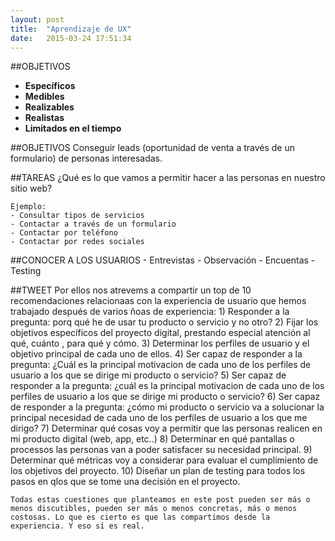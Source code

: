 ```yaml
---
layout: post
title:  "Aprendizaje de UX"
date:   2015-03-24 17:51:34
---
```


##OBJETIVOS
* __Específicos__
* __Medibles__
* __Realizables__
* __Realistas__
* __Limitados en el tiempo__


##OBJETIVOS
    Conseguir leads (oportunidad de venta a través de un formulario) de personas interesadas.


##TAREAS
    ¿Qué es lo que vamos a permitir hacer a las personas en nuestro sitio web?

    Ejemplo:
    - Consultar tipos de servicios
    - Contactar a través de un formulario
    - Contactar por teléfono
    - Contactar por redes sociales


##CONOCER A LOS USUARIOS
    - Entrevistas
    - Observación
    - Encuentas
    - Testing

##TWEET
    Por ellos nos atrevems a compartir un top de 10 recomendaciones relacionaas con la experiencia de usuario que hemos trabajado después de varios ñoas de experiencia:
    1) Responder a la pregunta: porq qué he de usar tu producto o servicio y no otro?
    2) Fijar los objetivos específicos del proyecto digital, prestando especial atención al qué, cuánto , para qué y cómo.
    3) Determinar los perfiles de usuario y el objetivo principal de cada uno de ellos.
    4) Ser capaz de responder a la pregunta: ¿Cuál es la principal motivacion de cada uno de los perfiles de usuario a los que se dirige mi producto o servicio?
    5) Ser capaz de responder a la pregunta: ¿cuál es la principal motivacion de cada uno de los perfiles de usuario a los que se dirige mi producto o servicio?
    6) Ser capaz de responder a la pregunta: ¿cómo mi producto o servicio va a solucionar la principal necesidad de cada uno de los perfiles de usuario a los que me dirigo?
    7) Determinar qué cosas voy a permitir que las personas realicen en mi producto digital (web, app, etc..)
    8) Determinar en qué pantallas o processos las personas van a poder satisfacer su necesidad principal.
    9) Determinar qué métricas voy a considerar para evaluar el cumplimiento de los objetivos del proyecto.
    10) Diseñar un plan de testing para todos los pasos en qlos que se tome una decisión en el proyecto.

    Todas estas cuestiones que planteamos en este post pueden ser más o menos discutibles, pueden ser más o menos concretas, más o menos costosas. Lo que es cierto es que las compartimos desde la experiencia. Y eso sí es real.

